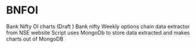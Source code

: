 # BNFOI
Bank Nifty OI charts (Draft )
Bank nifty Weekly options chain data extractor from NSE website 
Script uses MongoDb to store data extracted and makes charts out of MongoDB
